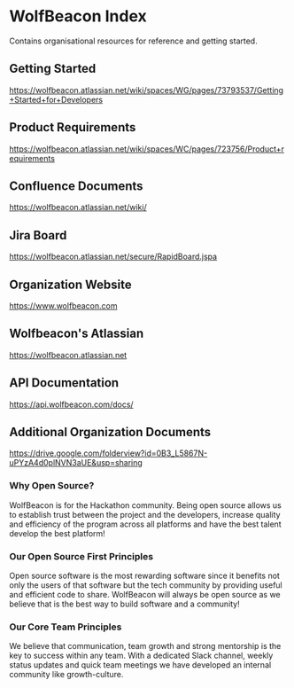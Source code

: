 # WolfBeacon Index

Contains organisational resources for reference and getting started.

## Getting Started
https://wolfbeacon.atlassian.net/wiki/spaces/WG/pages/73793537/Getting+Started+for+Developers
## Product Requirements
https://wolfbeacon.atlassian.net/wiki/spaces/WC/pages/723756/Product+requirements
## Confluence Documents 
https://wolfbeacon.atlassian.net/wiki/ 
## Jira Board 
https://wolfbeacon.atlassian.net/secure/RapidBoard.jspa
## Organization Website 
https://www.wolfbeacon.com 
## Wolfbeacon's Atlassian 
https://wolfbeacon.atlassian.net 
## API Documentation 
https://api.wolfbeacon.com/docs/
## Additional Organization Documents 
https://drive.google.com/folderview?id=0B3_L5867N-uPYzA4d0plNVN3aUE&usp=sharing 

### Why Open Source?

WolfBeacon is for the Hackathon community. Being open source allows us to establish trust between the project and the developers, increase quality and efficiency of the program across all platforms and have the best talent develop the best platform!

### Our Open Source First Principles

Open source software is the most rewarding software since it benefits not only the users of that software but the tech community by providing useful and efficient code to share. WolfBeacon will always be open source as we believe that is the best way to build software and a community!

### Our Core Team Principles

We believe that communication, team growth and strong mentorship is the key to success within any team. With a dedicated Slack channel, weekly status updates and quick team meetings we have developed an internal community like growth-culture.
